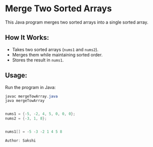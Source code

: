# Merge Two Sorted Arrays

This Java program merges two sorted arrays into a single sorted array.

## How It Works:
- Takes two sorted arrays (`nums1` and `nums2`).
- Merges them while maintaining sorted order.
- Stores the result in `nums1`.

## Usage:
Run the program in Java:
```java
javac mergeTowArray.java
java mergeTowArray


nums1 = {-5, -2, 4, 5, 0, 0, 0};
nums2 = {-3, 1, 8};


nums1[] = -5 -3 -2 1 4 5 8

Author: Sakshi
